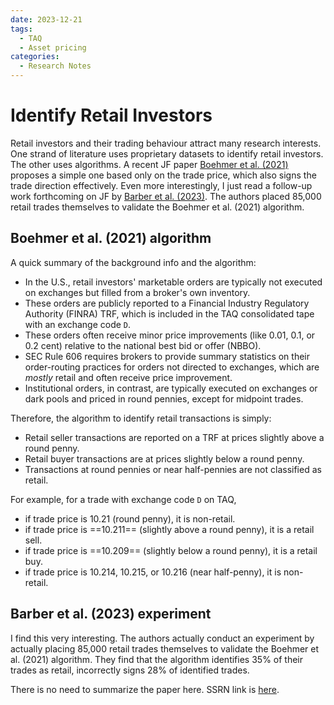 ```yaml
---
date: 2023-12-21
tags:
  - TAQ
  - Asset pricing
categories:
  - Research Notes
---
```


# Identify Retail Investors

Retail investors and their trading behaviour attract many research interests. One strand of literature uses proprietary datasets to identify retail investors. The other uses algorithms. A recent JF paper [Boehmer et al. (2021)](https://doi.org/10.1111/jofi.13033) proposes a simple one based only on the trade price, which also signs the trade direction effectively. Even more interestingly, I just read a follow-up work forthcoming on JF by [Barber et al. (2023)](https://papers.ssrn.com/sol3/papers.cfm?abstract_id=4202874). The authors placed 85,000 retail trades themselves to validate the Boehmer et al. (2021) algorithm.

<!-- more -->

## Boehmer et al. (2021) algorithm

A quick summary of the background info and the algorithm:

- In the U.S., retail investors' marketable orders are typically not executed on exchanges but filled from a broker's own inventory.
- These orders are publicly reported to a Financial Industry Regulatory Authority (FINRA) TRF, which is included in the TAQ consolidated tape with an exchange code `D`.
- These orders often receive minor price improvements (like 0.01, 0.1, or 0.2 cent) relative to the national best bid or offer (NBBO).
- SEC Rule 606 requires brokers to provide summary statistics on their order-routing practices for orders not directed to exchanges, which are _mostly_ retail and often receive price improvement.
- Institutional orders, in contrast, are typically executed on exchanges or dark pools and priced in round pennies, except for midpoint trades.

Therefore, the algorithm to identify retail transactions is simply:

- Retail seller transactions are reported on a TRF at prices slightly above a round penny.
- Retail buyer transactions are at prices slightly below a round penny.
- Transactions at round pennies or near half-pennies are not classified as retail.

For example, for a trade with exchange code `D` on TAQ,

- if trade price is 10.21 (round penny), it is non-retail.
- if trade price is ==10.211== (slightly above a round penny), it is a retail sell.
- if trade price is ==10.209== (slightly below a round penny), it is a retail buy.
- if trade price is 10.214, 10.215, or 10.216 (near half-penny), it is non-retail.

## Barber et al. (2023) experiment

I find this very interesting. The authors actually conduct an experiment by actually placing 85,000 retail trades themselves to validate the Boehmer et al. (2021) algorithm. They find that the algorithm identifies 35% of their trades as retail, incorrectly signs 28% of identified trades.

There is no need to summarize the paper here. SSRN link is [here](https://papers.ssrn.com/sol3/papers.cfm?abstract_id=4202874).
